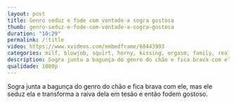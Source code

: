 ```yaml
---
layout: post
title: Genro seduz e fode com vontade a sogra gostosa
thumb: genro-seduz-e-fode-com-vontade-a-sogra-gostosa
duration: "10:29"
permalink: /:title
video: https://www.xvideos.com/embedframe/68443993
categories: milf, blowjob, squirt, horny, kissing, orgasm, family, reality, big-tits, taboo, big-boobs, step-mom, milfed, step-mother, step-mother-in-law, step-son-in-law
description: Sogra junta a bagunça do genro do chão e fica brava com ele, mas ele seduz ela e transforma a raiva dela em tesão e então fodem gostoso. 
qualidade: 1080p
---
```

Sogra junta a bagunça do genro do chão e fica brava com ele, mas ele seduz ela e transforma a raiva dela em tesão e então fodem gostoso. 